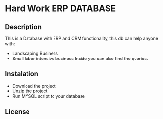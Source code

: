 # Hard Work ERP DATABASE

## Description
This is a Database with ERP and CRM functionality, this db can help anyone with:
- Landscaping Business
- Small labor intensive business
Inside you can also find the queries.

## Instalation
- Download the project
- Unzip the project 
- Run MYSQL script to your database

## License


